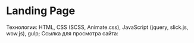 # Landing Page
Технологии: HTML, CSS (SCSS, Animate.css), JavaScript (jquery, slick.js, wow.js), gulp; 
Ссылка для просмотра сайта:
